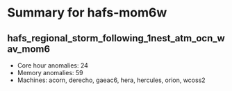 # Summary for hafs-mom6w

## hafs_regional_storm_following_1nest_atm_ocn_wav_mom6
- Core hour anomalies: 24
- Memory anomalies: 59
- Machines: acorn, derecho, gaeac6, hera, hercules, orion, wcoss2

